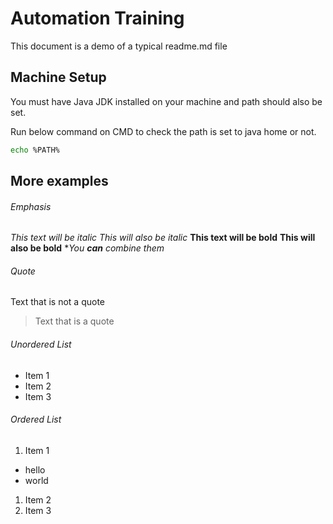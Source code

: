 # Automation Training

This document is a demo of a typical readme.md file

## Machine Setup

You must have Java JDK installed on your machine and path should also be set.

Run below command on CMD to check the path is set to java home or not.


```bash
echo %PATH%
```

## More examples

###### Emphasis
*This text will be italic*
_This will also be italic_
**This text will be bold**
__This will also be bold__
**You **can** combine them*

###### Quote
Text that is not a quote

> Text that is a quote

###### Unordered List
* Item 1
* Item 2
* Item 3

###### Ordered List
1. Item 1
* hello
* world
1. Item 2
1. Item 3